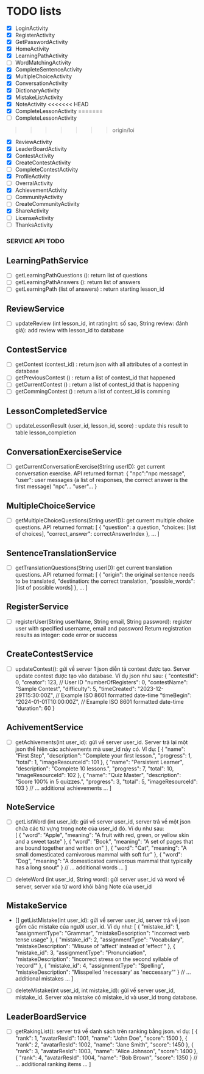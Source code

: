 # TODO lists

- [x] LoginActivity
- [x] RegisterActivity
- [x] GetPasswordActivity
- [x] HomeActivity
- [x] LearningPathActivity
- [ ] WordMatchingActivity
- [x] CompleteSentenceActivity
- [x] MultipleChoiceActivity
- [x] ConversationActivity   
- [x] DictionaryActivity
- [x] MistakeListActivity
- [x] NoteActivity
<<<<<<< HEAD
- [x] CompleteLessonActivity
=======
- [ ] CompleteLessonActivity
>>>>>>> origin/loi
- [x] ReviewActivity
- [x] LeaderBoardActivity
- [x] ContestActivity
- [x] CreateContestActivity
- [ ] CompleteContestActivity
- [x] ProfileActivity
- [ ] OverralActivity
- [x] AchievementActivity
- [ ] CommunityActivity
- [ ] CreateCommunityActivity
- [x] ShareActivity
- [ ] LicenseActivity
- [ ] ThanksActivity

### SERVICE API TODO
## LearningPathService
- [ ] getLearningPathQuestions (): return list of questions 
- [ ] getLearningPathAnswers (): return list of answers
- [ ] getLearningPath (list of answers) : return starting lesson_id

## ReviewService
- [ ] updateReview (int lesson_id, int ratingInt: số sao, String review: đánh giá): add review with lesson_id to database

## ContestService
- [ ] getContest (contest_id) : return json with all attributes of a contest in database
- [ ] getPreviousContest () : return a list of contest_id that happened
- [ ] getCurrentContest () : return a list of contest_id that is happening
- [ ] getCommingContest () : return a list of contest_id is comming

## LessonCompletedService
- [ ] updateLessonResult (user_id, lesson_id, score) : update this result to table lesson_completion

## ConversationExerciseService
- [ ] getCurrentConversationExercise(String userID): get current conversation exercise. 
    API returned format: 
    {
        "npc":"npc message",
        "user": user messages (a list of responses, the correct answer is the first message)
        "npc"...
        "user"...
    }

## MultipleChoiceService
- [ ] getMultipleChoiceQuestions(String userID): get current multiple choice questions.
    API returned format:
    [
        {
            "question": a question,
            "choices: [list of choices],
            "correct_answer": correctAnswerIndex
        },
        ...
    ]

## SentenceTranslationService
- [ ] getTranslationQuestions(String userID): get current translation questions.
    API returned format:
    [
        {
            "origin": the original sentence needs to be translated,
            "destination: the correct translation,
            "possible_words": [list of possible words]
        },
        ...
    ]

## RegisterService
- [ ] registerUser(String userName, String email, String password): register user with specified username, email and password
    Return registration results as integer: code error or success

## CreateContestService
- [ ] updateContest(): gửi về server 1 json diễn tả contest được tạo. Server update contest được tạo vào database. Ví dụ json như sau: 
    {
    "contestId": 0,
    "creator": 123, // User ID
    "numberOfRegisters": 0,
    "contestName": "Sample Contest",
    "difficulty": 5,
    "timeCreated": "2023-12-29T15:30:00Z", // Example ISO 8601 formatted date-time
    "timeBegin": "2024-01-01T10:00:00Z", // Example ISO 8601 formatted date-time
    "duration": 60
    }

## AchivementService
- [ ] getAchivements(int user_id): gửi về server user_id. Server trả lại một json thể hiện các achivements mà user_id này có. Ví dụ: 
    [
        {
            "name": "First Step",
            "description": "Complete your first lesson.",
            "progress": 1,
            "total": 1,
            "imageResourceId": 101
        },
        {
            "name": "Persistent Learner",
            "description": "Complete 10 lessons.",
            "progress": 7,
            "total": 10,
            "imageResourceId": 102
        },
        {
            "name": "Quiz Master",
            "description": "Score 100% in 5 quizzes.",
            "progress": 3,
            "total": 5,
            "imageResourceId": 103
        }
        // ... additional achievements ...
    ]
 
## NoteService
- [ ] getListWord (int user_id): gửi về server user_id, server trả về một json chứa các từ vựng trong note của user_id đó. Ví dụ như sau:  
    [
        {
            "word": "Apple",
            "meaning": "A fruit with red, green, or yellow skin and a sweet taste"
        },
        {
            "word": "Book",
            "meaning": "A set of pages that are bound together and written on"
        },
        {
            "word": "Cat",
            "meaning": "A small domesticated carnivorous mammal with soft fur"
        },
        {
            "word": "Dog",
            "meaning": "A domesticated carnivorous mammal that typically has a long snout"
        }
        // ... additional words ...
    ]

- [ ] deleteWord (int user_id, String word): gửi server user_id và word về server, server xóa từ word khỏi bảng Note của user_id   

## MistakeService
- [] getListMistake(int user_id): gửi về server user_id, server trả về json gồm các mistake của người user_id. Ví dụ như: 
    [
        {
            "mistake_id": 1,
            "assignmentType": "Grammar",
            "mistakeDescription": "Incorrect verb tense usage"
        },
        {
            "mistake_id": 2,
            "assignmentType": "Vocabulary",
            "mistakeDescription": "Misuse of 'affect' instead of 'effect'"
        },
        {
            "mistake_id": 3,
            "assignmentType": "Pronunciation",
            "mistakeDescription": "Incorrect stress on the second syllable of 'record'"
        },
        {
            "mistake_id": 4,
            "assignmentType": "Spelling",
            "mistakeDescription": "Misspelled 'necessary' as 'neccessary'"
        }
        // ... additional mistakes ...
    ]

- [ ] deleteMistake(int user_id, int mistake_id): gửi về server user_id, mistake_id. Server xóa mistake có mistake_id và user_id trong database. 


## LeaderBoardService
- [ ] getRakingList(): server trả về danh sách trên ranking bằng json. ví dụ: 
    [
        {
            "rank": 1,
            "avatarResId": 1001,
            "name": "John Doe",
            "score": 1500
        },
        {
            "rank": 2,
            "avatarResId": 1002,
            "name": "Jane Smith",
            "score": 1450
        },
        {
            "rank": 3,
            "avatarResId": 1003,
            "name": "Alice Johnson",
            "score": 1400
        },
        {
            "rank": 4,
            "avatarResId": 1004,
            "name": "Bob Brown",
            "score": 1350
        }
        // ... additional ranking items ...
    ]
